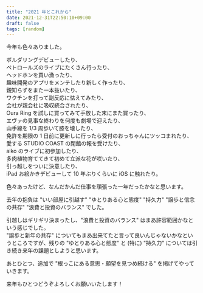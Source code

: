 ```yaml
---
title: "2021 年とこれから"
date: 2021-12-31T22:50:10+09:00
draft: false
tags: [random]
---
```


今年も色々ありました。

ボルダリングデビューしたり、  
ペトロールズのライブにたくさん行ったり、  
ヘッドホンを買い漁ったり、  
趣味開発のアプリをメンテしたり新しく作ったり、  
親知らずをまた一本抜いたり、  
ワクチンを打って副反応に怯えてみたり、  
会社が親会社に吸収統合されたり、  
Oura Ring を試しに買ってみて手放した末にまた買ったり、  
エヴァの見事な終わりを何度も劇場で迎えたり、  
山手線を 1/3 周歩いて膝を壊したり、  
免許を期限の 1 日前に更新しに行ったら受付のおっちゃんにツッコまれたり、  
愛する STUDIO COAST の閉館の報を受けたり、  
aiko のライブに初参加したり、  
多肉植物育ててきて初めて立派な花が咲いたり、  
引っ越しをついに決意したり、  
iPad お絵かきデビューして 10 年ぶりくらいに iOS に触れたり。

色々あったけど、なんだかんだ仕事を頑張った一年だったかなと思います。

去年の抱負は "いい部屋に引越す" "ゆとりある心と態度" "持久力" "譲歩と信念の共存" "浪費と投資のバランス" でした。

引越しはギリギリ決まったし、"浪費と投資のバランス" はまあ許容範囲かなという感じでした。  
"譲歩と新年の共存" についてもまあ出来てたと言って良いんじゃないかなというところですが、残りの "ゆとりある心と態度" と (特に) "持久力" については引き続き来年の課題としようと思います。

あとひとつ、追加で "根っこにある意思・願望を見つめ続ける" を掲げてやっていきます。

来年もひとつどうぞよろしくお願いいたします！
